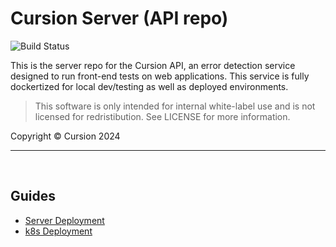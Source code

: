 # Cursion Server (API repo)

![Build Status](https://github.com/cursion-dev/server/actions/workflows/k8s-deploy.yaml/badge.svg)

This is the server repo for the Cursion API, an error detection service designed to run front-end tests on web applications. This service is fully dockertized for local dev/testing as well as deployed environments. 

> This software is only intended for internal white-label use and is not licensed for redristibution. See LICENSE for more information.


Copyright © Cursion 2024

---
&nbsp;

## Guides
- [Server Deployment](notes/Deployment.md)
- [k8s Deployment](notes/Kubernetes.md)
&nbsp;
